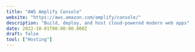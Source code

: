 ```yaml
---
title: "AWS Amplify Console"
website: "https://aws.amazon.com/amplify/console/"
description: "Build, deploy, and host cloud-powered modern web apps"
date: 2022-10-01T00:00:00.000Z
draft: false
tool: ["Hosting"]
---
```

